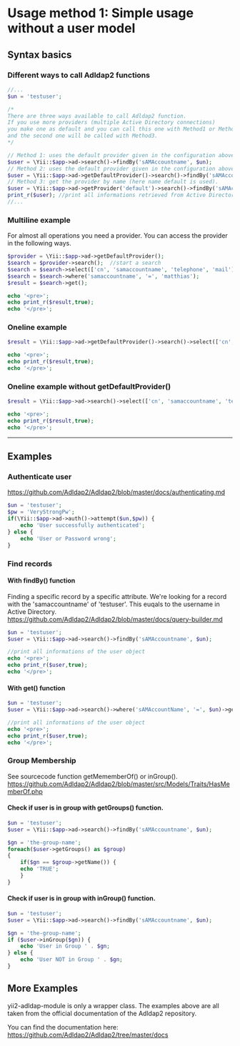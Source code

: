 # Usage method 1: Simple usage without a user model

## Syntax basics

### Different ways to call Adldap2 functions
```php
//...
$un = 'testuser';

/*
There are three ways available to call Adldap2 function. 
If you use more providers (multiple Active Directory connections)
you make one as default and you can call this one with Method1 or Method2
and the second one will be called with Method3.
*/

// Method 1: uses the default provider given in the configuration above (array key defaultProvider)
$user = \Yii::$app->ad->search()->findBy('sAMAccountname', $un); 
// Method 2: uses the default provider given in the configuration above (array key defaultProvider)
$user = \Yii::$app->ad->getDefaultProvider()->search()->findBy('sAMAccountname', $un);
// Method 3: get the provider by name (here name default is used).
$user = \Yii::$app->ad->getProvider('default')->search()->findBy('sAMAccountname', $un);
print_r($user); //print all informations retrieved from Active Directory
//...
```

### Multiline example
For almost all operations you need a provider. You can access the provider in the following ways.
```php
$provider = \Yii::$app->ad->getDefaultProvider();
$search = $provider->search();  //start a search
$search = $search->select(['cn', 'samaccountname', 'telephone', 'mail']); //Only query this attributes
$search = $search->where('samaccountname', '=', 'matthias');
$result = $search->get();

echo '<pre>';
echo print_r($result,true);
echo '</pre>';	
```	
### Oneline example
```php
$result = \Yii::$app->ad->getDefaultProvider()->search()->select(['cn', 'samaccountname', 'telephone', 'mail'])->where('samaccountname', '=', 'matthias')->get();

echo '<pre>';
echo print_r($result,true);
echo '</pre>';	
```

### Oneline example without getDefaultProvider()
```php
$result = \Yii::$app->ad->search()->select(['cn', 'samaccountname', 'telephone', 'mail'])->where('samaccountname', '=', 'matthias')->get();

echo '<pre>';
echo print_r($result,true);
echo '</pre>';	
```

---

## Examples

### Authenticate user  
https://github.com/Adldap2/Adldap2/blob/master/docs/authenticating.md
```php
$un = 'testuser';
$pw = 'VeryStrongPw';
if(\Yii::$app->ad->auth()->attempt($un,$pw)) {
    echo 'User successfully authenticated';
} else {
    echo 'User or Password wrong';
}
```

### Find records
#### With findBy() function
Finding a specific record by a specific attribute. We're looking for a record with the 'samaccountname' of 'testuser'. This euqals to the username in Active Directory.  
https://github.com/Adldap2/Adldap2/blob/master/docs/query-builder.md
```php
$un = 'testuser';
$user = \Yii::$app->ad->search()->findBy('sAMAccountname', $un);

//print all informations of the user object
echo '<pre>';
echo print_r($user,true);
echo '</pre>';
```

#### With get() function
```php
$un = 'testuser';
$user = \Yii::$app->ad->search()->where('sAMAccountName', '=', $un)->get();

//print all informations of the user object
echo '<pre>';
echo print_r($user,true);
echo '</pre>';
```

### Group Membership  
See sourcecode function getMememberOf() or inGroup().  
https://github.com/Adldap2/Adldap2/blob/master/src/Models/Traits/HasMemberOf.php

#### Check if user is in group with getGroups() function.
```php
$un = 'testuser';
$user = \Yii::$app->ad->search()->findBy('sAMAccountname', $un);

$gn = 'the-group-name';
foreach($user->getGroups() as $group)
{
    if($gn == $group->getName()) {
	echo 'TRUE';
    }
}
```
#### Check if user is in group with inGroup() function.
```php
$un = 'testuser';
$user = \Yii::$app->ad->search()->findBy('sAMAccountname', $un);

$gn = 'the-group-name';
if ($user->inGroup($gn)) {
    echo 'User in Group ' . $gn;
} else {
    echo 'User NOT in Group ' . $gn;
}
```

## More Examples
yii2-adldap-module is only a wrapper class. The examples above are all taken from the official documentation of the Adldap2 repository.

You can find the documentation here: https://github.com/Adldap2/Adldap2/tree/master/docs
